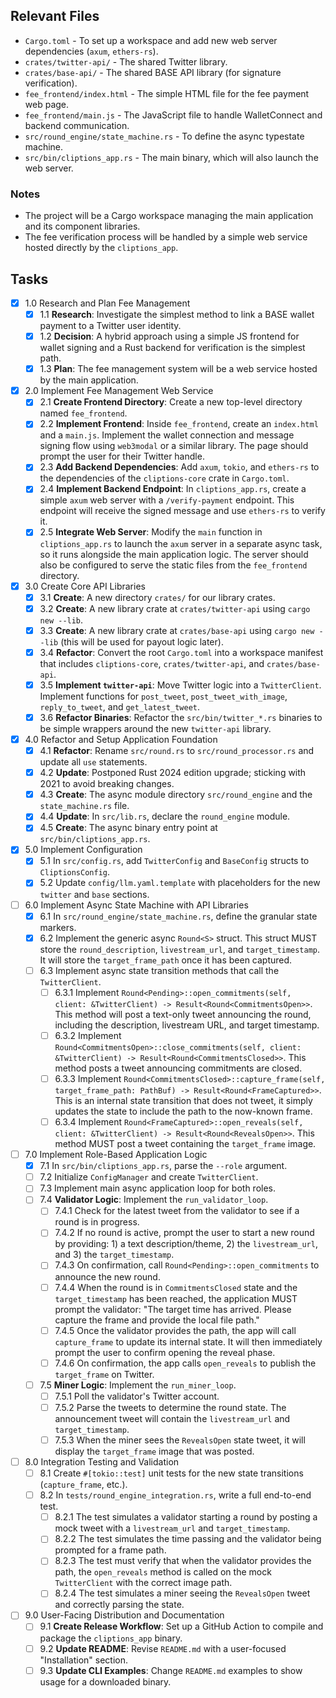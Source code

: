 ## Relevant Files

- `Cargo.toml` - To set up a workspace and add new web server dependencies (`axum`, `ethers-rs`).
- `crates/twitter-api/` - The shared Twitter library.
- `crates/base-api/` - The shared BASE API library (for signature verification).
- `fee_frontend/index.html` - The simple HTML file for the fee payment web page.
- `fee_frontend/main.js` - The JavaScript file to handle WalletConnect and backend communication.
- `src/round_engine/state_machine.rs` - To define the async typestate machine.
- `src/bin/cliptions_app.rs` - The main binary, which will also launch the web server.

### Notes
- The project will be a Cargo workspace managing the main application and its component libraries.
- The fee verification process will be handled by a simple web service hosted directly by the `cliptions_app`.

## Tasks

- [x] 1.0 Research and Plan Fee Management
  - [x] 1.1 **Research**: Investigate the simplest method to link a BASE wallet payment to a Twitter user identity.
  - [x] 1.2 **Decision**: A hybrid approach using a simple JS frontend for wallet signing and a Rust backend for verification is the simplest path.
  - [x] 1.3 **Plan**: The fee management system will be a web service hosted by the main application.

- [x] 2.0 Implement Fee Management Web Service
  - [x] 2.1 **Create Frontend Directory**: Create a new top-level directory named `fee_frontend`.
  - [x] 2.2 **Implement Frontend**: Inside `fee_frontend`, create an `index.html` and a `main.js`. Implement the wallet connection and message signing flow using `web3modal` or a similar library. The page should prompt the user for their Twitter handle.
  - [x] 2.3 **Add Backend Dependencies**: Add `axum`, `tokio`, and `ethers-rs` to the dependencies of the `cliptions-core` crate in `Cargo.toml`.
  - [x] 2.4 **Implement Backend Endpoint**: In `cliptions_app.rs`, create a simple `axum` web server with a `/verify-payment` endpoint. This endpoint will receive the signed message and use `ethers-rs` to verify it.
  - [x] 2.5 **Integrate Web Server**: Modify the `main` function in `cliptions_app.rs` to launch the `axum` server in a separate async task, so it runs alongside the main application logic. The server should also be configured to serve the static files from the `fee_frontend` directory.

- [x] 3.0 Create Core API Libraries
  - [x] 3.1 **Create**: A new directory `crates/` for our library crates.
  - [x] 3.2 **Create**: A new library crate at `crates/twitter-api` using `cargo new --lib`.
  - [x] 3.3 **Create**: A new library crate at `crates/base-api` using `cargo new --lib` (this will be used for payout logic later).
  - [x] 3.4 **Refactor**: Convert the root `Cargo.toml` into a workspace manifest that includes `cliptions-core`, `crates/twitter-api`, and `crates/base-api`.
  - [x] 3.5 **Implement `twitter-api`**: Move Twitter logic into a `TwitterClient`. Implement functions for `post_tweet`, `post_tweet_with_image`, `reply_to_tweet`, and `get_latest_tweet`.
  - [x] 3.6 **Refactor Binaries**: Refactor the `src/bin/twitter_*.rs` binaries to be simple wrappers around the new `twitter-api` library.

- [x] 4.0 Refactor and Setup Application Foundation
  - [x] 4.1 **Refactor**: Rename `src/round.rs` to `src/round_processor.rs` and update all `use` statements.
  - [x] 4.2 **Update**: Postponed Rust 2024 edition upgrade; sticking with 2021 to avoid breaking changes.
  - [x] 4.3 **Create**: The async module directory `src/round_engine` and the `state_machine.rs` file.
  - [x] 4.4 **Update**: In `src/lib.rs`, declare the `round_engine` module.
  - [x] 4.5 **Create**: The async binary entry point at `src/bin/cliptions_app.rs`.

- [x] 5.0 Implement Configuration
  - [x] 5.1 In `src/config.rs`, add `TwitterConfig` and `BaseConfig` structs to `CliptionsConfig`.
  - [x] 5.2 Update `config/llm.yaml.template` with placeholders for the new `twitter` and `base` sections.

- [ ] 6.0 Implement Async State Machine with API Libraries
  - [x] 6.1 In `src/round_engine/state_machine.rs`, define the granular state markers.
  - [x] 6.2 Implement the generic async `Round<S>` struct. This struct MUST store the `round_description`, `livestream_url`, and `target_timestamp`. It will store the `target_frame_path` once it has been captured.
  - [ ] 6.3 Implement async state transition methods that call the `TwitterClient`.
    - [ ] 6.3.1 Implement `Round<Pending>::open_commitments(self, client: &TwitterClient) -> Result<Round<CommitmentsOpen>>`. This method will post a text-only tweet announcing the round, including the description, livestream URL, and target timestamp.
    - [ ] 6.3.2 Implement `Round<CommitmentsOpen>::close_commitments(self, client: &TwitterClient) -> Result<Round<CommitmentsClosed>>`. This method posts a tweet announcing commitments are closed.
    - [ ] 6.3.3 Implement `Round<CommitmentsClosed>::capture_frame(self, target_frame_path: PathBuf) -> Result<Round<FrameCaptured>>`. This is an internal state transition that does not tweet, it simply updates the state to include the path to the now-known frame.
    - [ ] 6.3.4 Implement `Round<FrameCaptured>::open_reveals(self, client: &TwitterClient) -> Result<Round<RevealsOpen>>`. This method MUST post a tweet containing the `target_frame` image.

- [ ] 7.0 Implement Role-Based Application Logic
  - [x] 7.1 In `src/bin/cliptions_app.rs`, parse the `--role` argument.
  - [ ] 7.2 Initialize `ConfigManager` and create `TwitterClient`.
  - [ ] 7.3 Implement main async application loop for both roles.
  - [ ] 7.4 **Validator Logic**: Implement the `run_validator_loop`.
    - [ ] 7.4.1 Check for the latest tweet from the validator to see if a round is in progress.
    - [ ] 7.4.2 If no round is active, prompt the user to start a new round by providing: 1) a text description/theme, 2) the `livestream_url`, and 3) the `target_timestamp`.
    - [ ] 7.4.3 On confirmation, call `Round<Pending>::open_commitments` to announce the new round.
    - [ ] 7.4.4 When the round is in `CommitmentsClosed` state and the `target_timestamp` has been reached, the application MUST prompt the validator: "The target time has arrived. Please capture the frame and provide the local file path."
    - [ ] 7.4.5 Once the validator provides the path, the app will call `capture_frame` to update its internal state. It will then immediately prompt the user to confirm opening the reveal phase.
    - [ ] 7.4.6 On confirmation, the app calls `open_reveals` to publish the `target_frame` on Twitter.
  - [ ] 7.5 **Miner Logic**: Implement the `run_miner_loop`.
    - [ ] 7.5.1 Poll the validator's Twitter account.
    - [ ] 7.5.2 Parse the tweets to determine the round state. The announcement tweet will contain the `livestream_url` and `target_timestamp`.
    - [ ] 7.5.3 When the miner sees the `RevealsOpen` state tweet, it will display the `target_frame` image that was posted.

- [ ] 8.0 Integration Testing and Validation
  - [ ] 8.1 Create `#[tokio::test]` unit tests for the new state transitions (`capture_frame`, etc.).
  - [ ] 8.2 In `tests/round_engine_integration.rs`, write a full end-to-end test.
    - [ ] 8.2.1 The test simulates a validator starting a round by posting a mock tweet with a `livestream_url` and `target_timestamp`.
    - [ ] 8.2.2 The test simulates the time passing and the validator being prompted for a frame path.
    - [ ] 8.2.3 The test must verify that when the validator provides the path, the `open_reveals` method is called on the mock `TwitterClient` with the correct image path.
    - [ ] 8.2.4 The test simulates a miner seeing the `RevealsOpen` tweet and correctly parsing the state.

- [ ] 9.0 User-Facing Distribution and Documentation
  - [ ] 9.1 **Create Release Workflow**: Set up a GitHub Action to compile and package the `cliptions_app` binary.
  - [ ] 9.2 **Update README**: Revise `README.md` with a user-focused "Installation" section.
  - [ ] 9.3 **Update CLI Examples**: Change `README.md` examples to show usage for a downloaded binary. 